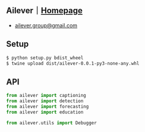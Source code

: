 ## Ailever｜[Homepage](https://ailever.github.io/)
- ailever.group@gmail.com

## Setup
```bash
$ python setup.py bdist_wheel
$ twine upload dist/ailever-0.0.1-py3-none-any.whl
```
## API
```python
from ailever import captioning
from ailever import detection
from ailever import forecasting
from ailever import education

from ailever.utils import Debugger
```

<!--
**ailever/ailever** is a ✨ _special_ ✨ repository because its `README.md` (this file) appears on your GitHub profile.

Here are some ideas to get you started:

- 🔭 I’m currently working on ...
- 🌱 I’m currently learning ...
- 👯 I’m looking to collaborate on ...
- 🤔 I’m looking for help with ...
- 💬 Ask me about ...
- 📫 How to reach me: ...
- 😄 Pronouns: ...
- ⚡ Fun fact: ...
-->
